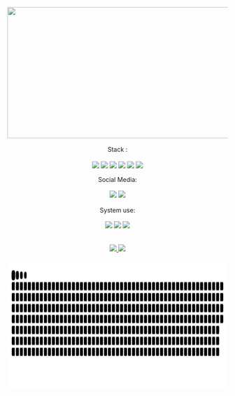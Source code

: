 
<p align="center">
  <img width="900" height="300" src="https://user-images.githubusercontent.com/62712725/151048685-0f5a689d-489d-454d-a150-3c86b04eb119.gif">
</p>
<div align="center" style="display: inline_block">Stack : <br><br>


 <img align="center" src="https://img.shields.io/badge/Node.js-43853D?style=for-the-badge&logo=node.js&logoColor=white" />
<img align="center" src="https://img.shields.io/badge/Python-3776AB?style=for-the-badge&logo=python&logoColor=white" />
<img align="center" src="https://img.shields.io/badge/JavaScript-F7DF1E?style=for-the-badge&logo=javascript&logoColor=black" />
<img align="center" src="https://img.shields.io/badge/HTML5-E34F26?style=for-the-badge&logo=html5&logoColor=white" />
<img align="center" src="https://img.shields.io/badge/CSS3-1572B6?style=for-the-badge&logo=css3&logoColor=white" />
<img align="center" src="https://img.shields.io/badge/React-20232A?style=for-the-badge&logo=react&logoColor=61DAFB" />
</div>
<br>
<div align="center" style="display: inline_block">Social Media: <br><br>
<img src="https://img.shields.io/badge/LinkedIn-0077B5?style=for-the-badge&logo=linkedin&logoColor=white" />
<img src="https://img.shields.io/badge/Reddit-FF4500?style=for-the-badge&logo=reddit&logoColor=white" />
</div>
<br>
<div align="center" style="display: inline_block">System use: <br><br>
<img src="https://img.shields.io/badge/Windows-0078D6?style=for-the-badge&logo=windows&logoColor=white" />
<img src="https://img.shields.io/badge/Debian-D70A53?style=for-the-badge&logo=debian&logoColor=white" />
<img src="https://img.shields.io/badge/Android-3DDC84?style=for-the-badge&logo=android&logoColor=white" />
</div>
<br>
<br>
 <div align="center">
  <a href="https://github.com/rodrigoPQF">
  <img height="180em" src="https://github-readme-stats.vercel.app/api?username=rodrigoPQF&show_icons=true&theme=great-gatsby&include_all_commits=true&count_private=true"/>
  <img height="180em" src="https://github-readme-stats.vercel.app/api/top-langs/?username=rodrigoPQF&layout=compact&langs_count=7&theme=great-gatsby"/>
    <p align="center">
  <img width="900" height="300" src="https://github.com/rodrigoPQF/rodrigoPQF/blob/output/github-contribution-grid-snake.svg">
</p>
</div>





 
